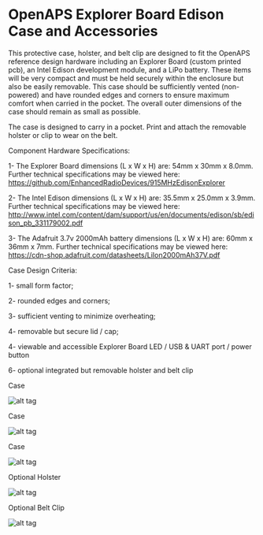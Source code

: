 # OpenAPS Explorer Board Edison Case and Accessories

This protective case, holster, and belt clip are designed to fit the OpenAPS reference design hardware including an Explorer Board (custom printed pcb), an Intel Edison development module, and a LiPo battery. These items will be very compact and must be held securely within the enclosure but also be easily removable. This case should be sufficiently vented (non-powered) and have rounded edges and corners to ensure maximum comfort when carried in the pocket. The overall outer dimensions of the case should remain as small as possible.

The case is designed to carry in a pocket. Print and attach the removable holster or clip to wear on the belt.

Component Hardware Specifications:

1- The Explorer Board dimensions (L x W x H) are: 54mm x 30mm x 8.0mm. Further technical specifications may be viewed here: https://github.com/EnhancedRadioDevices/915MHzEdisonExplorer

2- The Intel Edison dimensions (L x W x H) are: 35.5mm x 25.0mm x 3.9mm. Further technical specifications may be viewed here: http://www.intel.com/content/dam/support/us/en/documents/edison/sb/edison_pb_331179002.pdf

3- The Adafruit 3.7v 2000mAh battery dimensions (L x W x H) are: 60mm x 36mm x 7mm. Further technical specifications may be viewed here: https://cdn-shop.adafruit.com/datasheets/LiIon2000mAh37V.pdf

Case Design Criteria:

1- small form factor;

2- rounded edges and corners;

3- sufficient venting to minimize overheating;

4- removable but secure lid / cap;

4- viewable and accessible Explorer Board LED / USB & UART port / power button

6- optional integrated but removable holster and belt clip

Case

![alt tag](https://github.com/danimaniac/OpenAPS-Explorer-Board-Edison-vented-case/blob/master/OpenAPSExplorerBoardEdisonRigCase2017-02-22.PNG)

Case

![alt tag](https://github.com/danimaniac/OpenAPS-Explorer-Board-Edison-vented-case/blob/master/OpenAPSExplorerBoardEdisonRigCase2017-02-22_2.PNG)

Case

![alt tag](https://github.com/danimaniac/OpenAPS-Explorer-Board-Edison-vented-case/blob/master/OpenAPSExplorerBoardEdisonRigCase2017-02-22_3.PNG)

Optional Holster

![alt tag](https://github.com/danimaniac/OpenAPS-Explorer-Board-Edison-vented-case/blob/master/OpenAPSExplorerBoardCaseHolster2017-03-30.PNG)

Optional Belt Clip

![alt tag](https://github.com/danimaniac/OpenAPS-Explorer-Board-Edison-vented-case/blob/master/OpenAPSExplorerBoardCaseBeltClip2017-03-30.PNG)
